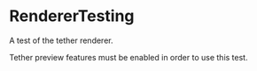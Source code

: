 # RendererTesting
A test of the tether renderer.

Tether preview features must be enabled in order to use this test.